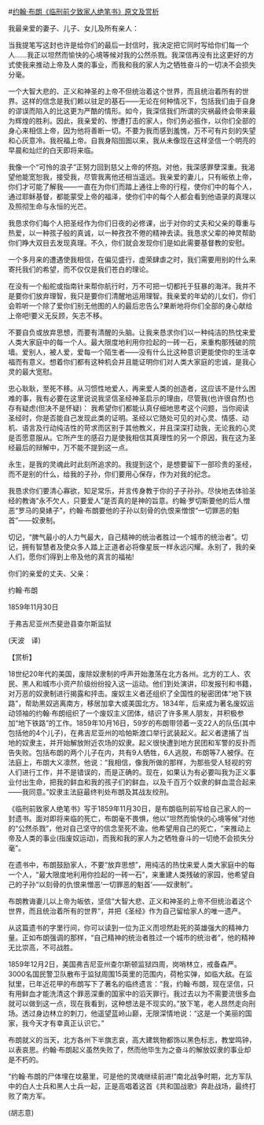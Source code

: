 #[约翰·布朗《临刑前夕致家人绝笔书》原文及赏析](https://www.vrrw.net/wx/12163.html)

我最亲爱的妻子、儿子、女儿及所有亲人：

当我提笔写这封也许是给你们的最后一封信时，我决定把它同时写给你们每一个人……我正以坦然而愉快的心境等候对我的公然杀戮。我深信再没有比这更好的方式使我来推动上帝及人类的事业，而我和我的家人为之牺牲奋斗的一切决不会损失分毫。

一个大智大悲的、正义和神圣的上帝不但统治着这个世界，而且统治着所有的世界。这样的信念是我们赖以驻足的基石——无论在何种情况下，包括我们由于自身的谬误而陷入的比这更为严酷的情形。如今，我深信我们所谓的灾祸最终会带来最为辉煌的胜利。因此，我亲爱的、惨遭打击的家人，你们务必振作，以你们全部的身心来相信上帝，因为他将善断一切。不要为我而感到羞愧，万不可有片刻的失望和心灰意冷。我祝福上帝。自我身陷囹圄以来，我从未像现在这样坚信一个明亮的早晨和灿烂的白天即将来临。

我像一个“可怜的浪子”正努力回到慈父上帝的怀抱。对他，我深感罪孽深重。我渴望他能宽恕我，接受我，尽管我离他还相当遥远。我亲爱的妻儿，只有皈依上帝，你们才可能了解我——一直在为你们而踏上通往上帝的行程，使你们中的每个人，通过耶稣基督，都能蒙受上帝的福泽，使你们中的每个人都会看到他语录的真理以及照彻生命与永恒的光芒。

我恳求你们每个人把圣经作为你们日夜的必修课，出于对你的丈夫和父亲的尊重与热爱，以一种孩子般的真诚，以一种孜孜不倦的精神去读。我恳求父辈的神灵帮助你们睁大双目去发现真理。不久，你们就会发现你们是如此需要基督教的安慰。



一个多月来的遭遇使我相信，在偏见盛行，虚荣肆虐之时，我们需要用别的什么来寄托我们的希望，而不仅仅是我们苍白的理论。

在没有一个船舵或指南针来帮你航行时，万不可把一切都托于狂暴的海洋。我并不是要你们放弃理智，我只是要你们清醒地运用理智。我亲爱的年幼的儿女们，你们会聆听一个除了爱你们别无他图的人的最后忠告么?果断地将你们全部的身心献给上帝吧!要义无反顾，矢志不移。

不要自负或放弃思想，而要有清醒的头脑。让我来恳求你们以一种纯洁的热忱来爱人类大家庭中的每一个人。最大限度地利用你捡起的一砖一石，来重构那残破的院墙。爱别人，被人爱，爱每一个陌生者——没有什么比这种意识更能使你的生活幸福而有意义。想着你们都有这种机会并且能证明你们对人类大家庭的忠诚，是我心灵的最大宽慰。

忠心耿耿，至死不移。从习惯性地爱人，再来爱人类的创造者，这应该不是什么困难的事，我有必要在这里说说我坚信圣经神圣启示的理由，尽管我(也许很自然)也存有疑虑(但决不是怀疑)： 我希望你们都能认真仔细地思考这个问题，当你阅读圣经时，你是否能自己发现此类的证明。圣经以它随处可见的对心灵、情感、动机、语言及行动纯洁性的苛求而区别于其他教义，并且深深打动我，无论我的心灵是否愿意服从。它所产生的感召力是使我相信其真理性的另一个原因，我在这为圣经最后的辩解中，万不能不提到这一点。

永生，是我的灵魂此时此刻所追求的。我提到这个，是想要留下一部珍贵的圣经，而不是别的什么，给我的子孙，你们要用心保存，作为对我的纪念。

我恳求你们要清心寡欲，知足常乐，并言传身教于你的子子孙孙。尽快地去体验圣经的教诲“永不欠人，只要爱人”是否真的是神的旨意。约翰·罗切斯要他的后人憎恶“罗马的臭婊子”，约翰·布朗要他的子孙以刻骨的仇恨来憎恨“一切罪恶的魁首”——奴隶制。

切记，“脾气最小的人力气最大，自己精神的统治者胜过一个城市的统治者”。切记，拥有智慧者及使众多人踏上正道者必将像星辰一样永远闪耀。永别了，我的亲人们，愿你们得到上帝及他的真言的福祐!

你们的亲爱的丈夫、父亲：

约翰·布朗

1859年11月30日

于弗吉尼亚州杰斐逊县查尔斯监狱

(天波　译)

【赏析】

18世纪20年代的美国，废除奴隶制的呼声开始激荡在北方各州。北方的工人、农民、黑人和城市小资产阶级纷纷投入这一运动。他们到处演讲，印发报刊和书籍，对万恶的奴隶制进行揭露和抨击。废奴主义者还组织了全国性的秘密团体“地下铁路”，帮助黑奴逃离南方，移居加拿大或美国北方。1834年，后来成为著名废奴运动领袖的约翰·布朗组织了一个废奴主义团体，结识了许多黑人朋友，并积极参加“地下铁路”的工作。1859年10月16日，59岁的布朗带领着一支22人的队伍(其中包括他的4个儿子)，在弗吉尼亚州的哈帕斯渡口举行武装起义。起义者逮捕了当地的奴隶主，并开始解放附近农场的奴隶。起义很快遭到地方民团和军警的反扑而告失败。包括布朗的两个儿子在内，共有9人牺牲，6人逃脱，布朗等7人被俘。在法庭上，布朗大义凛然，他说：“我相信，像我所做的那样，为那些受人轻视的穷人们进行工作，并不是错误的，而是正确的。现在，如果认为有必要叫我为正义事业付出生命，把我的鲜血和我的孩子们的鲜血，以及千百万个奴隶的鲜血混合起来——我同意。”奴隶主法庭最终判处布朗及其战友绞刑。

《临刑前致家人绝笔书》写于1859年11月30日，是布朗临刑前写给自己家人的一封遗书。面对即将来临的死亡，布朗毫不畏惧，他以“坦然而愉快的心境等候”对他的“公然杀戮”，他对自己坚守的信念至死不渝。他希望用自己的死亡，“来推动上帝及人类的事业(指废奴运动)，而我和我的家人为之牺牲奋斗的一切绝不会损失分毫”。

在遗书中，布朗鼓励家人，不要“放弃思想”，用纯洁的热忱来爱人类大家庭中的每一个人，“最大限度地利用你捡起的一砖一石”，来重建人类残破的家园，他希望自己的子孙“以刻骨的仇恨来憎恶‘一切罪恶的魁首’——奴隶制”。

布朗教诲妻儿以上帝为皈依，坚信“大智大悲、正义和神圣的上帝不但统治着这个世界，而且统治着所有的世界”，并把《圣经》作为自己留给家人的唯一遗产。

从这篇遗书的字里行间，你可以读到一位为正义而坦然赴死的英雄强大的精神力量。正如布朗强调的那样，“自己精神的统治者胜过一个城市的统治者”，他的精神无比崇高，不可战胜。

1859年12月2日，美国弗吉尼亚州查尔斯顿监狱四周，岗哨林立，戒备森严。3000名国民警卫队散布于监狱周围15英里的范围内，荷枪实弹，如临大敌。在监狱里，已年近花甲的布朗写下了著名的临终遗言：“我，约翰·布朗，现在坚信，只有用鲜血才能洗清这个罪恶深重的国家中的滔天罪行。我过去以为不需要流很多血就可以做到这一点，现在我看到，这种想法是不现实的。”放下笔，老人昂然走向刑场。透过身边林立的刺刀，他遥望蓝岭山巅，无限深情地说：“这是一个美丽的国家，我今天才有幸真正认识它。”

布朗就义的当天，北方各州下半旗志哀，高大建筑物都饰以黑色标志，教堂鸣钟，以表哀思。约翰·布朗起义虽然失败了，然而他毕生为之奋斗的解放奴隶的事业却是不朽的。

“约翰·布朗的尸体埋在坟墓里，可是他的灵魂继续前进!”南北战争时期，北方军队中的白人士兵和黑人士兵一起，正是高唱着这首《共和国战歌》奔赴战场，最终打败了南方军。

(胡志意)

